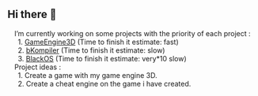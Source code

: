 ## Hi there 👋
&emsp;I’m currently working on some projects with the priority of each project :  
&emsp;&ensp;1. [GameEngine3D](https://github.com/katpercent/GameEngine3D) (Time to finish it estimate: fast)  
&emsp;&ensp;2. [bKompiler](https://github.com/katpercent/bKompiler) (Time to finish it estimate: slow)  
&emsp;&ensp;3. [BlackOS](https://github.com/katpercent/BlackOS) (Time to finish it estimate: very*10 slow)  
&emsp;Project ideas :  
&emsp;&ensp;1. Create a game with my game engine 3D.  
&emsp;&ensp;2. Create a cheat engine on the game i have created.
